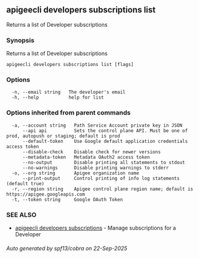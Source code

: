 ## apigeecli developers subscriptions list

Returns a list of Developer subscriptions

### Synopsis

Returns a list of Developer subscriptions

```
apigeecli developers subscriptions list [flags]
```

### Options

```
  -n, --email string   The developer's email
  -h, --help           help for list
```

### Options inherited from parent commands

```
  -a, --account string   Path Service Account private key in JSON
      --api api          Sets the control plane API. Must be one of prod, autopush or staging; default is prod
      --default-token    Use Google default application credentials access token
      --disable-check    Disable check for newer versions
      --metadata-token   Metadata OAuth2 access token
      --no-output        Disable printing all statements to stdout
      --no-warnings      Disable printing warnings to stderr
  -o, --org string       Apigee organization name
      --print-output     Control printing of info log statements (default true)
  -r, --region string    Apigee control plane region name; default is https://apigee.googleapis.com
  -t, --token string     Google OAuth Token
```

### SEE ALSO

* [apigeecli developers subscriptions](apigeecli_developers_subscriptions.md)	 - Manage subscriptions for a Developer

###### Auto generated by spf13/cobra on 22-Sep-2025
